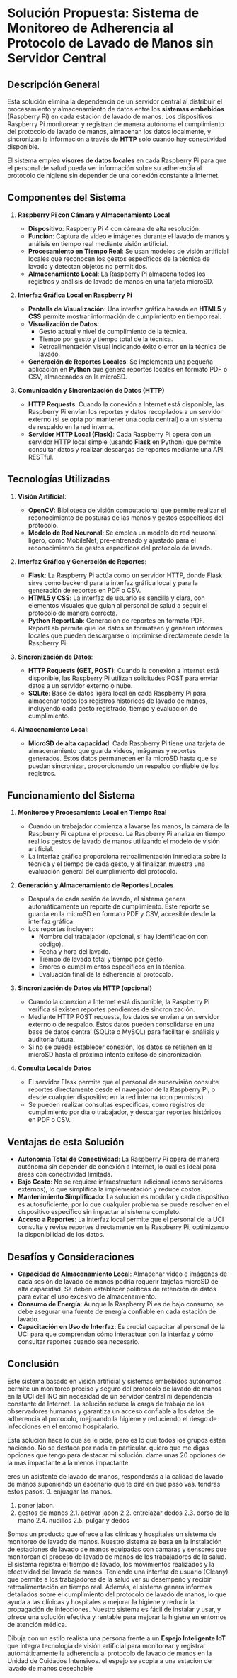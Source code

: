# Solución Propuesta: Sistema de Monitoreo de Adherencia al Protocolo de Lavado de Manos sin Servidor Central

## Descripción General
Esta solución elimina la dependencia de un servidor central al distribuir el procesamiento y almacenamiento de datos entre los **sistemas embebidos** (Raspberry Pi) en cada estación de lavado de manos. Los dispositivos Raspberry Pi monitorean y registran de manera autónoma el cumplimiento del protocolo de lavado de manos, almacenan los datos localmente, y sincronizan la información a través de **HTTP** solo cuando hay conectividad disponible.

El sistema emplea **visores de datos locales** en cada Raspberry Pi para que el personal de salud pueda ver información sobre su adherencia al protocolo de higiene sin depender de una conexión constante a Internet. 

## Componentes del Sistema

1. **Raspberry Pi con Cámara y Almacenamiento Local**
   - **Dispositivo**: Raspberry Pi 4 con cámara de alta resolución.
   - **Función**: Captura de video e imágenes durante el lavado de manos y análisis en tiempo real mediante visión artificial.
   - **Procesamiento en Tiempo Real**: Se usan modelos de visión artificial locales que reconocen los gestos específicos de la técnica de lavado y detectan objetos no permitidos.
   - **Almacenamiento Local**: La Raspberry Pi almacena todos los registros y análisis de lavado de manos en una tarjeta microSD.
   
2. **Interfaz Gráfica Local en Raspberry Pi**
   - **Pantalla de Visualización**: Una interfaz gráfica basada en **HTML5** y **CSS** permite mostrar información de cumplimiento en tiempo real.
   - **Visualización de Datos**:
     - Gesto actual y nivel de cumplimiento de la técnica.
     - Tiempo por gesto y tiempo total de la técnica.
     - Retroalimentación visual indicando éxito o error en la técnica de lavado.
   - **Generación de Reportes Locales**: Se implementa una pequeña aplicación en **Python** que genera reportes locales en formato PDF o CSV, almacenados en la microSD.

3. **Comunicación y Sincronización de Datos (HTTP)**
   - **HTTP Requests**: Cuando la conexión a Internet está disponible, las Raspberry Pi envían los reportes y datos recopilados a un servidor externo (si se opta por mantener una copia central) o a un sistema de respaldo en la red interna.
   - **Servidor HTTP Local (Flask)**: Cada Raspberry Pi opera con un servidor HTTP local simple (usando **Flask** en Python) que permite consultar datos y realizar descargas de reportes mediante una API RESTful.

## Tecnologías Utilizadas

1. **Visión Artificial**: 
   - **OpenCV**: Biblioteca de visión computacional que permite realizar el reconocimiento de posturas de las manos y gestos específicos del protocolo.
   - **Modelo de Red Neuronal**: Se emplea un modelo de red neuronal ligero, como MobileNet, pre-entrenado y ajustado para el reconocimiento de gestos específicos del protocolo de lavado.

2. **Interfaz Gráfica y Generación de Reportes**:
   - **Flask**: La Raspberry Pi actúa como un servidor HTTP, donde Flask sirve como backend para la interfaz gráfica local y para la generación de reportes en PDF o CSV.
   - **HTML5 y CSS**: La interfaz de usuario es sencilla y clara, con elementos visuales que guían al personal de salud a seguir el protocolo de manera correcta.
   - **Python ReportLab**: Generación de reportes en formato PDF. ReportLab permite que los datos se formateen y generen informes locales que pueden descargarse o imprimirse directamente desde la Raspberry Pi.

3. **Sincronización de Datos**:
   - **HTTP Requests (GET, POST)**: Cuando la conexión a Internet está disponible, las Raspberry Pi utilizan solicitudes POST para enviar datos a un servidor externo o nube. 
   - **SQLite**: Base de datos ligera local en cada Raspberry Pi para almacenar todos los registros históricos de lavado de manos, incluyendo cada gesto registrado, tiempo y evaluación de cumplimiento.

4. **Almacenamiento Local**:
   - **MicroSD de alta capacidad**: Cada Raspberry Pi tiene una tarjeta de almacenamiento que guarda videos, imágenes y reportes generados. Estos datos permanecen en la microSD hasta que se puedan sincronizar, proporcionando un respaldo confiable de los registros.

## Funcionamiento del Sistema

1. **Monitoreo y Procesamiento Local en Tiempo Real**
   - Cuando un trabajador comienza a lavarse las manos, la cámara de la Raspberry Pi captura el proceso. La Raspberry Pi analiza en tiempo real los gestos de lavado de manos utilizando el modelo de visión artificial.
   - La interfaz gráfica proporciona retroalimentación inmediata sobre la técnica y el tiempo de cada gesto, y al finalizar, muestra una evaluación general del cumplimiento del protocolo.

2. **Generación y Almacenamiento de Reportes Locales**
   - Después de cada sesión de lavado, el sistema genera automáticamente un reporte de cumplimiento. Este reporte se guarda en la microSD en formato PDF y CSV, accesible desde la interfaz gráfica.
   - Los reportes incluyen:
     - Nombre del trabajador (opcional, si hay identificación con código).
     - Fecha y hora del lavado.
     - Tiempo de lavado total y tiempo por gesto.
     - Errores o cumplimientos específicos en la técnica.
     - Evaluación final de la adherencia al protocolo.

3. **Sincronización de Datos vía HTTP (opcional)**
   - Cuando la conexión a Internet está disponible, la Raspberry Pi verifica si existen reportes pendientes de sincronización.
   - Mediante HTTP POST requests, los datos se envían a un servidor externo o de respaldo. Estos datos pueden consolidarse en una base de datos central (SQLite o MySQL) para facilitar el análisis y auditoría futura.
   - Si no se puede establecer conexión, los datos se retienen en la microSD hasta el próximo intento exitoso de sincronización.

4. **Consulta Local de Datos**
   - El servidor Flask permite que el personal de supervisión consulte reportes directamente desde el navegador de la Raspberry Pi, o desde cualquier dispositivo en la red interna (con permisos).
   - Se pueden realizar consultas específicas, como registros de cumplimiento por día o trabajador, y descargar reportes históricos en PDF o CSV.

## Ventajas de esta Solución

- **Autonomía Total de Conectividad**: La Raspberry Pi opera de manera autónoma sin depender de conexión a Internet, lo cual es ideal para áreas con conectividad limitada.
- **Bajo Costo**: No se requiere infraestructura adicional (como servidores externos), lo que simplifica la implementación y reduce costos.
- **Mantenimiento Simplificado**: La solución es modular y cada dispositivo es autosuficiente, por lo que cualquier problema se puede resolver en el dispositivo específico sin impactar al sistema completo.
- **Acceso a Reportes**: La interfaz local permite que el personal de la UCI consulte y revise reportes directamente en la Raspberry Pi, optimizando la disponibilidad de los datos.

## Desafíos y Consideraciones

- **Capacidad de Almacenamiento Local**: Almacenar video e imágenes de cada sesión de lavado de manos podría requerir tarjetas microSD de alta capacidad. Se deben establecer políticas de retención de datos para evitar el uso excesivo de almacenamiento.
- **Consumo de Energía**: Aunque la Raspberry Pi es de bajo consumo, se debe asegurar una fuente de energía confiable en cada estación de lavado.
- **Capacitación en Uso de Interfaz**: Es crucial capacitar al personal de la UCI para que comprendan cómo interactuar con la interfaz y cómo consultar reportes cuando sea necesario.

## Conclusión

Este sistema basado en visión artificial y sistemas embebidos autónomos permite un monitoreo preciso y seguro del protocolo de lavado de manos en la UCI del INC sin necesidad de un servidor central ni dependencia constante de Internet. La solución reduce la carga de trabajo de los observadores humanos y garantiza un acceso confiable a los datos de adherencia al protocolo, mejorando la higiene y reduciendo el riesgo de infecciones en el entorno hospitalario.


Esta solución hace lo que se le pide, pero es lo que todos los grupos están haciendo. No se destaca por nada en particular. quiero que me digas opciones que tengo para destacar mi solución. dame unas 20 opciones de la mas impactante a la menos impactante.


eres un asistente de lavado de manos, responderás a la calidad de lavado de manos suponiendo un escenario que te dirá en que paso vas.
tendrás estos pasos:
0. enjuagar las manos.
1. poner jabon.
2. gestos de manos
2.1. activar jabon
2.2. entrelazar dedos
2.3. dorso de la mano
2.4. nudillos
2.5. pulgar y dedos


Somos un producto que ofrece a las clínicas y hospitales un sistema de monitoreo de lavado de manos. Nuestro sistema se basa en la instalación de estaciones de lavado de manos equipadas con cámaras y sensores que monitorean el proceso de lavado de manos de los trabajadores de la salud. El sistema registra el tiempo de lavado, los movimientos realizados y la efectividad del lavado de manos. Teniendo una interfaz de usuario (Cleany) que permite a los trabajadores de la salud ver su desempeño y recibir retroalimentación en tiempo real. Además, el sistema genera informes detallados sobre el cumplimiento del protocolo de lavado de manos, lo que ayuda a las clínicas y hospitales a mejorar la higiene y reducir la propagación de infecciones. Nuestro sistema es fácil de instalar y usar, y ofrece una solución efectiva y rentable para mejorar la higiene en entornos de atención médica.


Dibuja con un estilo realista una persona frente a un **Espejo Inteligente IoT** que integra tecnología de visión artificial para monitorear y registrar automáticamente la adherencia al protocolo de lavado de manos en la Unidad de Cuidados Intensivos. el espejo se acopla a una estacion de lavado de manos desechable
